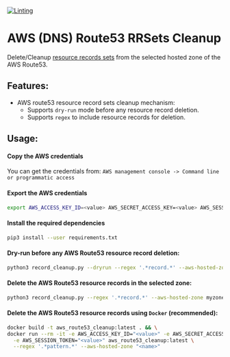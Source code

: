 [![Linting](https://github.com/theodore86/aws-route53/actions/workflows/build-and-publish.yml/badge.svg)](https://github.com/theodore86/aws-route53/actions/workflows/build-and-publish.yml)

# AWS (DNS) Route53 RRSets Cleanup
Delete/Cleanup [resource records sets](https://docs.aws.amazon.com/Route53/latest/DeveloperGuide/rrsets-working-with.html) from the selected hosted zone of the AWS Route53.

## Features:
- AWS route53 resource record sets cleanup mechanism:
  - Supports `dry-run` mode before any resource record deletion.
  - Supports `regex` to include resource records for deletion.

## Usage:

#### Copy the AWS credentials
You can get the credentials from:
``AWS management console -> Command line or programmatic access``

#### Export the AWS credentials
```bash
export AWS_ACCESS_KEY_ID=<value> AWS_SECRET_ACCESS_KEY=<value> AWS_SESSION_TOKEN=<value> (`optional-MFA`)
```

#### Install the required dependencies
```bash
pip3 install --user requirements.txt
```

#### Dry-run before any AWS Route53 resource record deletion:
```bash
python3 record_cleanup.py --dryrun --regex '.*record.*' --aws-hosted-zone myzone.test.co
```

#### Delete the AWS Route53 resource records in the selected zone:
```bash
python3 record_cleanup.py --regex '.*record.*' --aws-hosted-zone myzone.test.co
```

#### Delete the AWS Route53 resource records using ``Docker`` (recommended):
```bash
docker build -t aws_route53_cleanup:latest . && \
docker run --rm -it -e AWS_ACCESS_KEY_ID="<value>" -e AWS_SECRET_ACCESS_KEY="<value>" \
  -e AWS_SESSION_TOKEN="<value>" aws_route53_cleanup:latest \
  --regex '.*pattern.*' --aws-hosted-zone "<name>"
```
